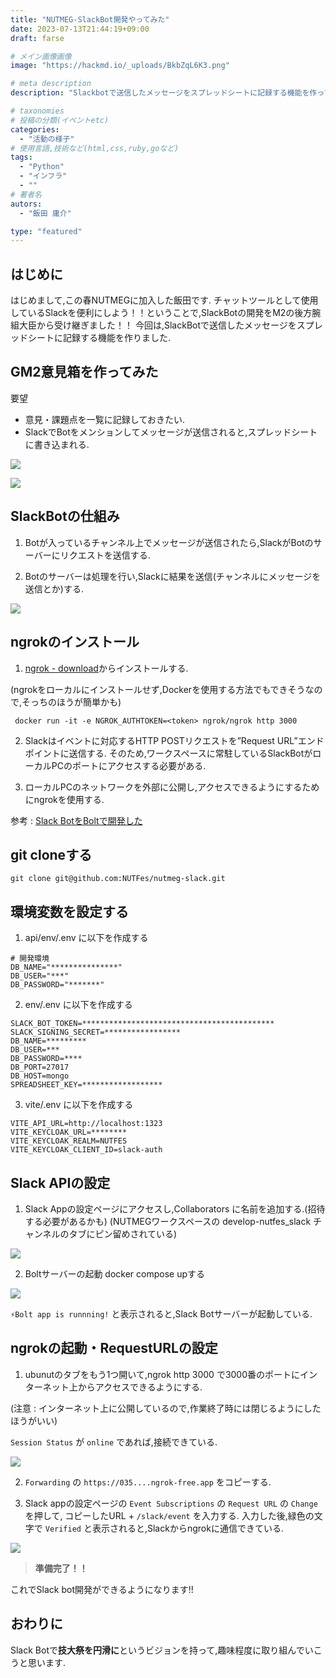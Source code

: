 ```yaml
---
title: "NUTMEG-SlackBot開発やってみた"
date: 2023-07-13T21:44:19+09:00
draft: farse

# メイン画像画像
image: "https://hackmd.io/_uploads/BkbZqL6K3.png"

# meta description
description: "Slackbotで送信したメッセージをスプレッドシートに記録する機能を作ってみた"

# taxonomies
# 投稿の分類(イベントetc)
categories:
  - "活動の様子"
# 使用言語,技術など(html,css,ruby,goなど)
tags:
  - "Python"
  - "インフラ"
  - ""
# 著者名
autors:
  - "飯田 庸介"

type: "featured"
---
```


## はじめに
はじめまして,この春NUTMEGに加入した飯田です.
チャットツールとして使用しているSlackを便利にしよう！！ということで,SlackBotの開発をM2の後方腕組大臣から受け継ぎました！！
今回は,SlackBotで送信したメッセージをスプレッドシートに記録する機能を作りました.


## GM2意見箱を作ってみた
要望
- 意見・課題点を一覧に記録しておきたい.
- SlackでBotをメンションしてメッセージが送信されると,スプレッドシートに書き込まれる.

![](https://hackmd.io/_uploads/HJxXs46tn.png)

![](https://hackmd.io/_uploads/S1IEjVpY2.png)


## SlackBotの仕組み
1. Botが入っているチャンネル上でメッセージが送信されたら,SlackがBotのサーバーにリクエストを送信する.

2. Botのサーバーは処理を行い,Slackに結果を送信(チャンネルにメッセージを送信とか)する.

![](https://hackmd.io/_uploads/Sy5IoV6Yn.png)


## ngrokのインストール
1. [ngrok - download](https://ngrok.com/download)からインストールする.

(ngrokをローカルにインストールせず,Dockerを使用する方法でもできそうなので,そっちのほうが簡単かも) 

     docker run -it -e NGROK_AUTHTOKEN=<token> ngrok/ngrok http 3000 

2. Slackはイベントに対応するHTTP POSTリクエストを”Request URL”エンドポイントに送信する.
そのため,ワークスペースに常駐しているSlackBotがローカルPCのポートにアクセスする必要がある.

3. ローカルPCのネットワークを外部に公開し,アクセスできるようにするためにngrokを使用する.

参考 : [Slack BotをBoltで開発した](https://zenn.dev/peg/articles/a3597550a61006)


## git cloneする
`git clone git@github.com:NUTFes/nutmeg-slack.git`

## 環境変数を設定する

1. api/env/.env に以下を作成する
  ~~~
  # 開発環境
  DB_NAME="***************"
  DB_USER="***"
  DB_PASSWORD="*******" 
  ~~~


2. env/.env に以下を作成する
  ~~~
  SLACK_BOT_TOKEN=*******************************************
  SLACK_SIGNING_SECRET=*****************
  DB_NAME=*********
  DB_USER=***
  DB_PASSWORD=****
  DB_PORT=27017
  DB_HOST=mongo
  SPREADSHEET_KEY=******************
  ~~~


3. vite/.env に以下を作成する
  ~~~ 
  VITE_API_URL=http://localhost:1323
  VITE_KEYCLOAK_URL=********
  VITE_KEYCLOAK_REALM=NUTFES
  VITE_KEYCLOAK_CLIENT_ID=slack-auth
  ~~~


## Slack APIの設定
1. Slack Appの設定ページにアクセスし,Collaborators に名前を追加する.(招待する必要があるかも)
  (NUTMEGワークスペースの develop-nutfes_slack チャンネルのタブにピン留めされている)

![](https://hackmd.io/_uploads/rk1spVaYh.png)


2. Boltサーバーの起動
  docker compose upする

![](https://hackmd.io/_uploads/SyaApVat3.png)


`⚡Bolt app is runnning!` と表示されると,Slack Botサーバーが起動している.



## ngrokの起動・RequestURLの設定
1. ubunutのタブをもう1つ開いて,ngrok http 3000 で3000番のポートにインターネット上からアクセスできるようにする.

(注意 : インターネット上に公開しているので,作業終了時には閉じるようにしたほうがいい)

`Session Status` が `online` であれば,接続できている.

![](https://hackmd.io/_uploads/B1BGRNTF2.png)



2. `Forwarding` の `https://035....ngrok-free.app` をコピーする.

3. Slack appの設定ページの `Event Subscriptions` の `Request URL` の `Change` を押して, コピーしたURL + `/slack/event` を入力する. 入力した後,緑色の文字で `Verified` と表示されると,Slackからngrokに通信できている.

![](https://hackmd.io/_uploads/r1E5046K3.png)

> 
> **準備完了！！**
>  

これでSlack bot開発ができるようになります!!

## おわりに

Slack Botで**技大祭を円滑に**というビジョンを持って,趣味程度に取り組んでいこうと思います.
